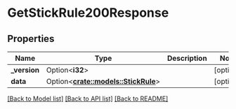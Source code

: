 # GetStickRule200Response

## Properties

Name | Type | Description | Notes
------------ | ------------- | ------------- | -------------
**_version** | Option<**i32**> |  | [optional]
**data** | Option<[**crate::models::StickRule**](stick_rule.md)> |  | [optional]

[[Back to Model list]](../README.md#documentation-for-models) [[Back to API list]](../README.md#documentation-for-api-endpoints) [[Back to README]](../README.md)


